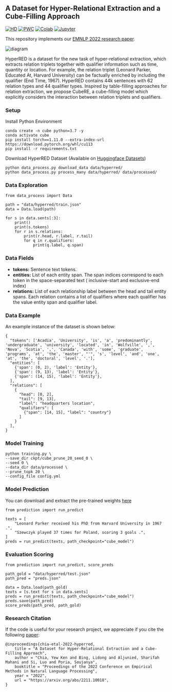 ## A Dataset for Hyper-Relational Extraction and a Cube-Filling Approach

[![HD](https://img.shields.io/badge/HuggingFace-Datasets-blue)](https://huggingface.co/datasets/declare-lab/HyperRED)
[![PWC](https://img.shields.io/badge/PapersWithCode-Benchmark-%232cafb1)](https://paperswithcode.com/sota/hyper-relational-extraction-on-hyperred)
[![Colab](https://img.shields.io/badge/Colab-Code%20Demo-%23fe9f00)](https://colab.research.google.com/drive/1R3nDZ278vUlPrjfJPoTB7fFA1JFN8h5-?usp=sharing)
[![Jupyter](https://img.shields.io/badge/Jupyter-Notebook%20Demo-important)](https://github.com/declare-lab/HyperRED/blob/master/demo.ipynb)

This repository implements our [EMNLP 2022 research paper](https://arxiv.org/abs/2211.10018).

![diagram](https://github.com/declare-lab/HyperRED/releases/download/v1.0.0/data.png)

HyperRED is a dataset for the new task of hyper-relational extraction, which extracts relation triplets together with
qualifier information such as time, quantity or location.
For example, the relation triplet (Leonard Parker, Educated At, Harvard University) can be factually enriched by
including the qualifier (End Time, 1967).
HyperRED contains 44k sentences with 62 relation types and 44 qualifier types.
Inspired by table-filling approaches for relation extraction, we propose CubeRE, a cube-filling model which explicitly
considers the interaction between relation triplets and qualifiers.

### Setup

Install Python Environment

```
conda create -n cube python=3.7 -y
conda activate cube
pip install torch==1.11.0 --extra-index-url https://download.pytorch.org/whl/cu113
pip install -r requirements.txt
```

Download HyperRED Dataset (Available on [Huggingface Datasets](https://huggingface.co/datasets/declare-lab/HyperRED))

```
python data_process.py download_data data/hyperred/
python data_process.py process_many data/hyperred/ data/processed/
```

### Data Exploration

```
from data_process import Data

path = "data/hyperred/train.json"
data = Data.load(path)

for s in data.sents[:3]:
    print()
    print(s.tokens)
    for r in s.relations:
        print(r.head, r.label, r.tail)
        for q in r.qualifiers:
            print(q.label, q.span)
```

### Data Fields

- **tokens:** Sentence text tokens.
- **entities:** List of each entity span. The span indices correspond to each token in the space-separated text (
  inclusive-start and exclusive-end index)
- **relations:** List of each relationship label between the head and tail entity spans. Each relation contains a list
  of qualifiers where each qualifier has the value entity span and qualifier label.

### Data Example

An example instance of the dataset is shown below:

```
{              
  "tokens": ['Acadia', 'University', 'is', 'a', 'predominantly', 'undergraduate', 'university', 'located', 'in', 'Wolfville', ',', 'Nova', 'Scotia', ',', 'Canada', 'with', 'some', 'graduate', 'programs', 'at', 'the', 'master', "'", 's', 'level', 'and', 'one', 'at', 'the', 'doctoral', 'level', '.'],
  "entities": [
    {'span': (0, 2), 'label': 'Entity'},
    {'span': (9, 13), 'label': 'Entity'},
    {'span': (14, 15), 'label': 'Entity'},
  ],
  "relations": [
    {
      "head": [0, 2],
      "tail": [9, 13],
      "label": "headquarters location",
      "qualifiers": [
        {"span": [14, 15], "label": "country"}
      ]
    }
  ], 
}
 ```

### Model Training

```
python training.py \
--save_dir ckpt/cube_prune_20_seed_0 \
--seed 0 \
--data_dir data/processed \
--prune_topk 20 \
--config_file config.yml
```

### Model Prediction

You can download and extract the pre-trained
weights [here](https://github.com/declare-lab/HyperRED/releases/download/v1.0.0/cube_model.zip)

```
from prediction import run_predict

texts = [
    "Leonard Parker received his PhD from Harvard University in 1967 .",
    "Szewczyk played 37 times for Poland, scoring 3 goals .",
]
preds = run_predict(texts, path_checkpoint="cube_model")
```

### Evaluation Scoring

```
from prediction import run_predict, score_preds

path_gold = "data/hyperred/test.json"
path_pred = "preds.json"

data = Data.load(path_gold)
texts = [s.text for s in data.sents]
preds = run_predict(texts, path_checkpoint="cube_model")
preds.save(path_pred)
score_preds(path_pred, path_gold)
```

### Research Citation

If the code is useful for your research project, we appreciate if you cite the
following [paper](https://arxiv.org/abs/2211.10018):

```
@inproceedings{chia-etal-2022-hyperred,
    title = "A Dataset for Hyper-Relational Extraction and a Cube-Filling Approach",
    author = "Chia, Yew Ken and Bing, Lidong and Aljunied, Sharifah Mahani and Si, Luo and Poria, Soujanya",
    booktitle = "Proceedings of the 2022 Conference on Empirical Methods in Natural Language Processing",
    year = "2022",
    url = "https://arxiv.org/abs/2211.10018",
}
```

